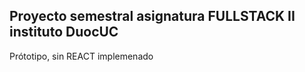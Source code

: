 Proyecto semestral asignatura FULLSTACK II instituto DuocUC
-----------------------------------------------------------
Prótotipo, sin REACT implemenado
